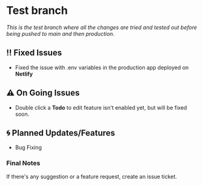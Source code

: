 # Test branch

*This is the test branch where all the changes are tried and tested out before being pushed to main and then production.*

## :bangbang: Fixed Issues
* Fixed the issue with .env variables in the production app deployed on **Netlify**


## :warning: On Going Issues
* Double click a **Todo** to edit feature isn't enabled yet, but will be fixed soon.


## :cyclone: Planned Updates/Features
* Bug Fixing

### Final Notes
If there's any suggestion or a feature request, create an issue ticket.
